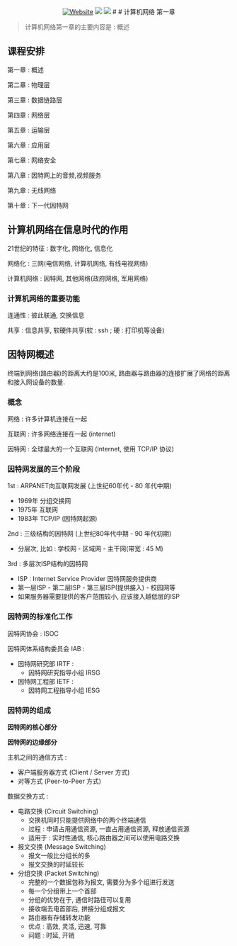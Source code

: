 <p align='center'>
<a href="https://oxygenpanda.github.io/" target="_blank"><img alt="Website" src="https://img.shields.io/badge/博客-劳振煜的知識倉儲-faf2f2.svg?style=flat-square&logo=Blogger"></a>
<a href="https://www.github.com/OXygenPanda" target="_blank"><img src="https://img.shields.io/badge/Github-@劳振煜-f3e1e1.svg?style=flat-square&logo=GitHub"></a>
<a href="https://i.loli.net/2020/11/11/SBZ2mFJGKLjUtTO.jpg" target="_blank"><img src="https://img.shields.io/badge/微信-@OXygen-f1d1d1.svg?style=flat-square&logo=WeChat"></a>
# # 计算机网络 第一章

>   计算机网络第一章的主要内容是 : 概述

## 课程安排

第一章 : 概述

第二章 : 物理层

第三章 : 数据链路层

第四章 : 网络层

第五章 : 运输层

第六章 : 应用层

第七章 : 网络安全

第八章 : 因特网上的音频,视频服务

第九章 : 无线网络

第十章 : 下一代因特网

## 计算机网络在信息时代的作用

21世纪的特征 : 数字化, 网络化, 信息化

网络化 : 三网(电信网络, 计算机网络, 有线电视网络)

计算机网络 : 因特网, 其他网络(政府网络, 军用网络)

### 计算机网络的重要功能

连通性 : 彼此联通, 交换信息

共享 : 信息共享, 软硬件共享(软 : ssh ; 硬 : 打印机等设备)

## 因特网概述

终端到网络(路由器)的距离大约是100米, 路由器与路由器的连接扩展了网络的距离和接入网设备的数量.

### 概念

网络 : 许多计算机连接在一起

互联网 : 许多网络连接在一起 (internet)

因特网 : 全球最大的一个互联网 (Internet, 使用 TCP/IP 协议)

### 因特网发展的三个阶段

1st : ARPANET向互联网发展 (上世纪60年代 - 80 年代中期)

-   1969年 分组交换网
-   1975年 互联网
-   1983年 TCP/IP (因特网起源)

2nd : 三级结构的因特网 (上世纪80年代中期 - 90 年代初期)

-   分层次, 比如 : 学校网 - 区域网 - 主干网(带宽 : 45 M)

3rd : 多层次ISP结构的因特网

-   ISP : Internet Service Provider 因特网服务提供商
-   第一层ISP - 第二层ISP - 第三层ISP(提供接入) - 校园网等
-   如果服务器需要提供的客户范围较小, 应该接入越低层的ISP

### 因特网的标准化工作

因特网协会 : ISOC

因特网体系结构委员会 IAB :

-   因特网研究部 IRTF :
    -   因特网研究指导小组 IRSG
-   因特网工程部 IETF :
    -   因特网工程指导小组 IESG

### 因特网的组成

**因特网的核心部分**

**因特网的边缘部分**

主机之间的通信方式 :

-   客户端服务器方式 (Client / Server 方式)
-   对等方式 (Peer-to-Peer 方式)

数据交换方式 :

-   电路交换 (Circuit Switching)
    -   交换机同时只能提供网络中的两个终端通信
    -   过程 : 申请占用通信资源, 一直占用通信资源, 释放通信资源
    -   适用于 : 实时性通信, 核心路由器之间可以使用电路交换
-   报文交换 (Message Switching)
    -   报文一般比分组长的多
    -   报文交换的时延较长
-   分组交换 (Packet Switching)
    -   完整的一个数据包称为报文, 需要分为多个组进行发送
    -   每一个分组带上一个首部
    -   分组的优势在于, 通信时路径可以复用
    -   接收端去电首部后, 拼接分组成报文
    -   路由器有存储转发功能
    -   优点 : 高效, 灵活, 迅速, 可靠
    -   问题 : 时延, 开销